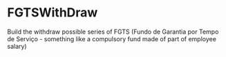 # FGTSWithDraw
Build the withdraw possible series of FGTS (Fundo de Garantia por Tempo de Serviço - something like a compulsory fund made of part of employee salary)
